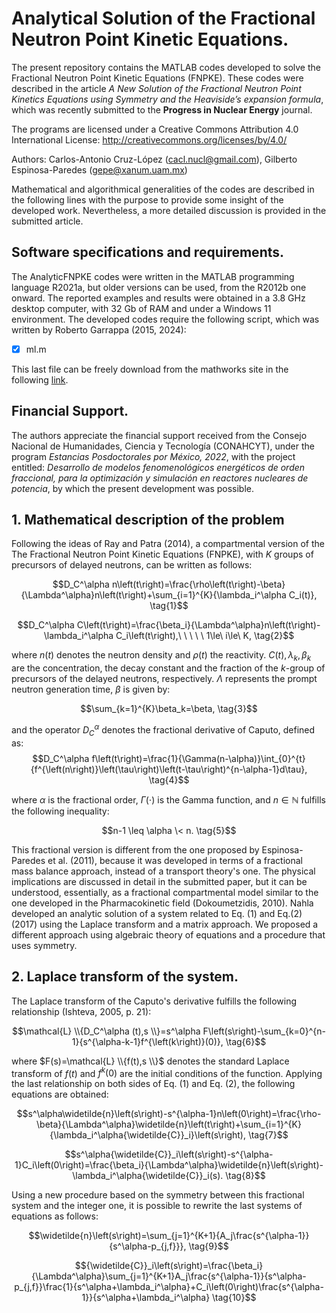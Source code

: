 # Analytical Solution of the Fractional Neutron Point Kinetic Equations. 
The present repository contains the MATLAB codes developed to solve the Fractional Neutron Point Kinetic Equations (FNPKE). These codes were described in the article *A New Solution of the Fractional Neutron Point Kinetics Equations using Symmetry and the Heaviside’s expansion formula*, which was recently submitted to the **Progress in Nuclear Energy** journal. 

The programs are licensed under a Creative Commons Attribution 4.0 International License: http://creativecommons.org/licenses/by/4.0/

Authors: Carlos-Antonio Cruz-López (cacl.nucl@gmail.com), Gilberto Espinosa-Paredes (gepe@xanum.uam.mx)

Mathematical and algorithmical generalities of the codes are described in the following lines with the purpose to provide some insight of the developed work. Nevertheless, a more detailed discussion is provided in the submitted article.
## Software specifications and requirements. 
The AnalyticFNPKE codes were written in the MATLAB programming language R2021a, but older versions can be used, from the R2012b one onward. The reported examples and results were obtained in a 3.8 GHz desktop computer, with 32 Gb of RAM and under a Windows 11 environment. The developed codes require the following script, which was written by Roberto Garrappa (2015, 2024):
- [x] ml.m

This last file can be freely download from the mathworks site in the following [link](https://www.mathworks.com/matlabcentral/fileexchange/48154-the-mittag-leffler-function).

## Financial Support.
The authors appreciate the financial support received from the Consejo Nacional de Humanidades, Ciencia y Tecnología (CONAHCYT), under the program *Estancias Posdoctorales por México, 2022*, with the project entitled: *Desarrollo de modelos fenomenológicos energéticos de orden fraccional, para la optimización y simulación en reactores nucleares de potencia*, by which the present development was possible.

## 1. Mathematical description of the problem
Following the ideas of Ray and Patra (2014), a compartmental version of the The Fractional Neutron Point Kinetic Equations (FNPKE), with $K$ groups of precursors of delayed neutrons, can be written as follows:

$$D_C^\alpha n\left(t\right)=\frac{\rho\left(t\right)-\beta}{\Lambda^\alpha}n\left(t\right)+\sum_{i=1}^{K}{\lambda_i^\alpha C_i(t)}, \tag{1}$$

$$D_C^\alpha C\left(t\right)=\frac{\beta_i}{\Lambda^\alpha}n\left(t\right)-\lambda_i^\alpha C_i\left(t\right),\ \ \ \ \ 1\le\ i\le\ K, \tag{2}$$

where $n(t)$ denotes the neutron density and $\rho(t)$  the reactivity. $C(t),\lambda_k,\beta_k$ are the concentration, the decay constant and the fraction of the $k$-group of precursors of the delayed neutrons, respectively. $\Lambda$ represents the prompt neutron generation time,  $\beta$ is given by:

$$\sum_{k=1}^{K}\beta_k=\beta, \tag{3}$$

and the operator $D_C^\alpha$ denotes the fractional derivative of Caputo, defined as:
$$D_C^\alpha f\left(t\right)=\frac{1}{\Gamma(n-\alpha)}\int_{0}^{t}{f^{\left(n\right)}\left(\tau\right)\left(t-\tau\right)^{n-\alpha-1}d\tau}, \tag{4}$$

where $\alpha$ is the fractional order, $\Gamma(\cdot)$ is the Gamma function, and $n \in \mathbb{N}$ fulfills the following inequality:

$$n-1 \leq \alpha \< n. \tag{5}$$

This fractional version is different from the one proposed by Espinosa-Paredes et al. (2011), because it was developed in terms of a fractional mass balance approach, instead of a transport theory's one. The physical implications are discussed in detail in the submitted paper, but it can be understood, essentially, as a fractional compartmental model similar to the one developed in the Pharmacokinetic field (Dokoumetzidis, 2010).
Nahla developed an analytic solution of a system related to Eq. (1) and Eq.(2) (2017) using the Laplace transform and a matrix approach. We proposed a different approach using algebraic theory of equations and a procedure that uses symmetry. 

## 2. Laplace transform of the system.
The Laplace transform of the Caputo's derivative fulfills the following relationship (Ishteva, 2005, p. 21):

$$\mathcal{L} \\{D_C^\alpha (t),s \\}=s^\alpha F\left(s\right)-\sum_{k=0}^{n-1}{s^{\alpha-k-1}f^{\left(k\right)}(0)}, \tag{6}$$

where $F(s)=\mathcal{L} \\{f(t),s \\}$ denotes the standard Laplace transform of $f(t)$ and $f^{k}(0)$ are the initial conditions of the function. Applying the last relationship on both sides of Eq. (1) and Eq. (2), the following equations are obtained:

$$s^\alpha\widetilde{n}\left(s\right)-s^{\alpha-1}n\left(0\right)=\frac{\rho-\beta}{\Lambda^\alpha}\widetilde{n}\left(t\right)+\sum_{i=1}^{K}{\lambda_i^\alpha{\widetilde{C}}_i}\left(s\right), \tag{7}$$

$$s^\alpha{\widetilde{C}}_i\left(s\right)-s^{\alpha-1}C_i\left(0\right)=\frac{\beta_i}{\Lambda^\alpha}\widetilde{n}\left(s\right)-\lambda_i^\alpha{\widetilde{C}}_i(s). \tag{8}$$

Using a new procedure based on the symmetry between this fractional system and the integer one, it is possible to rewrite the last systems of equations as follows:

$$\widetilde{n}\left(s\right)=\sum_{j=1}^{K+1}{A_j\frac{s^{\alpha-1}}{s^\alpha-p_{j,f}}}, \tag{9}$$

$${\widetilde{C}}_i\left(s\right)=\frac{\beta_i}{\Lambda^\alpha}\sum_{j=1}^{K+1}A_j\frac{s^{\alpha-1}}{s^\alpha-p_{j,f}}\frac{1}{s^\alpha+\lambda_i^\alpha}+C_i\left(0\right)\frac{s^{\alpha-1}}{s^\alpha+\lambda_i^\alpha} \tag{10}$$
